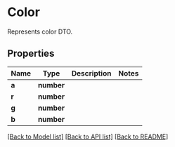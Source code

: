# Color
Represents color DTO.

## Properties
Name | Type | Description | Notes
------------ | ------------- | ------------- | -------------
**a** | **number** |  | 
**r** | **number** |  | 
**g** | **number** |  | 
**b** | **number** |  | 

[[Back to Model list]](../README.md#documentation-for-models) [[Back to API list]](../README.md#documentation-for-api-endpoints) [[Back to README]](../README.md)

